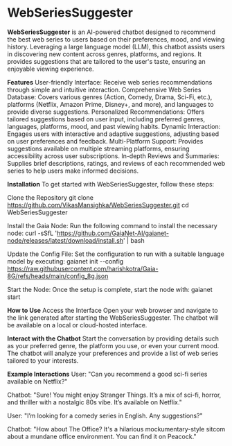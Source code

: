 # WebSeriesSuggester
**WebSeriesSuggester** is an AI-powered chatbot designed to recommend the best web series to users based on their preferences, mood, and viewing history. Leveraging a large language model (LLM), this chatbot assists users in discovering new content across genres, platforms, and regions. It provides suggestions that are tailored to the user's taste, ensuring an enjoyable viewing experience.

**Features**
User-friendly Interface: Receive web series recommendations through simple and intuitive interaction.
Comprehensive Web Series Database: Covers various genres (Action, Comedy, Drama, Sci-Fi, etc.), platforms (Netflix, Amazon Prime, Disney+, and more), and languages to provide diverse suggestions.
Personalized Recommendations: Offers tailored suggestions based on user input, including preferred genres, languages, platforms, mood, and past viewing habits.
Dynamic Interaction: Engages users with interactive and adaptive suggestions, adjusting based on user preferences and feedback.
Multi-Platform Support: Provides suggestions available on multiple streaming platforms, ensuring accessibility across user subscriptions.
In-depth Reviews and Summaries: Supplies brief descriptions, ratings, and reviews of each recommended web series to help users make informed decisions.

**Installation**
To get started with WebSeriesSuggester, follow these steps:

Clone the Repository
git clone https://github.com/VikasMansighka/WebSeriesSuggester.git
cd WebSeriesSuggester

Install the Gaia Node: Run the following command to install the necessary node:
curl -sSfL 'https://github.com/GaiaNet-AI/gaianet-node/releases/latest/download/install.sh' | bash

Update the Config File: Set the configuration to run with a suitable language model by executing:
gaianet init --config https://raw.githubusercontent.com/harishkotra/Gaia-8G/refs/heads/main/config_8g.json

Start the Node: Once the setup is complete, start the node with:
gaianet start

**How to Use**
Access the Interface
Open your web browser and navigate to the link generated after starting the WebSeriesSuggester. The chatbot will be available on a local or cloud-hosted interface.

**Interact with the Chatbot**
Start the conversation by providing details such as your preferred genre, the platform you use, or even your current mood. The chatbot will analyze your preferences and provide a list of web series tailored to your interests.

**Example Interactions**
User: "Can you recommend a good sci-fi series available on Netflix?"

Chatbot: "Sure! You might enjoy Stranger Things. It’s a mix of sci-fi, horror, and thriller with a nostalgic 80s vibe. It’s available on Netflix."

User: "I’m looking for a comedy series in English. Any suggestions?"

Chatbot: "How about The Office? It's a hilarious mockumentary-style sitcom about a mundane office environment. You can find it on Peacock."

